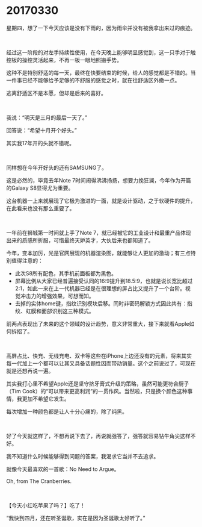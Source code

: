 # 20170330

星期四，想了一下今天应该是没有下雨的，因为雨伞并没有被我拿出来过的痕迹。

<br/>

经过这一阶段的对左手持续性使用，在今天晚上能够明显感觉到，这一只手对于触控板的操控灵活起来，不再一板一眼地照搬手势。

这种不是特别舒适的每一天，最终在快要结束的时候，给人的感觉都是不错的。当一件事已经不能够给予足够的不舒服的感觉之时，就在往舒适区外撤一点。

逃离舒适区不是本愿，但却是后来的喜好。

<br/>

我说：“明天是三月的最后一天了。”

回答说：“希望十月开个好头。”

其实我17年开的头就不错呢。

<br/>

同样想在今年开好头的还有SAMSUNG了。

这是必然的，毕竟去年Note 7时间闹得沸沸扬扬，想要力挽狂澜，今年作为开篇的Galaxy S8显得尤为重要。

这台机器一上来就展现了它极为激进的一面，就是设计驱动，之于软硬件的提升，在此看来也没有那么重要了。

<br/>

一年前在狮城第一时间就上手了Note 7，就已经被它的工业设计和最重产品体现出来的质感所折服，可惜最终天妒英才，大伙后来也都知道了。

今年，变本加厉，光是官网展现的机器渲染图，就能够让人更加的激动；有三点特别值得注意的：

* 此次S8所有配色，其手机前面板都为黑色。
* 屏幕比例从大家已经普遍接受认同的16:9提升到18.5:9，也就是说长宽比超过2:1，如此一来在上一代机器已经是在很理想的屏占比又提升了一个台阶。视觉冲击力的增强效果，可想而知。
* 去掉的实体home键，指纹识别模块后移。同时非密码解锁方式因此共有：指纹、虹膜和面部识别这三种模式。

前两点表现出了未来的这个领域的设计趋势，意义非常重大，接下来就看Apple如何拆招了。

<br/>

高屏占比、快充、无线充电、双卡等这些在iPhone上边还没有的元素，将来其实每一代加上一个都可以让其又具备话题性因而带动销量。这个之前说过了，可现在就是还想再说一遍。

其实我打心里不希望Apple还是坚守挤牙膏式升级的策略，虽然可能更符合厨子（Tim Cook）的“可以带来更高利润”的一贯作风。当然啦，只是换个颜色这种事情，我更加不希望它发生。

每次增加一种颜色都是让人十分心痛的，除了纯黑。

<br/>

好了今天就这样了，不想再说下去了，再说就强答了，强答就容易钻牛角尖这样不好。

我不知道什么时候能够得到问题的答案，我渴求它当并不去追求。

就像今天最喜欢的一首歌：No Need to Argue。

Oh, from The Cranberries.

<br/>

【今天小红吃苹果了吗？】吃了！

“我快到四月，还在听圣诞歌，实在是因为圣诞歌太好听了。”